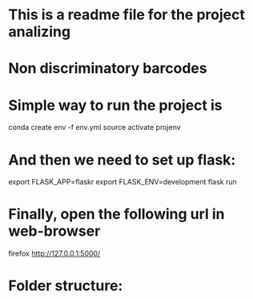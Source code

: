 # This is a readme file for the project analizing 
# Non discriminatory barcodes

# Simple way to run the project is
conda create env -f env.yml
source activate projenv

# And then we need to set up flask:
export FLASK_APP=flaskr
export FLASK_ENV=development
flask run

# Finally, open the following url in web-browser
firefox http://127.0.0.1:5000/

# Folder structure:
